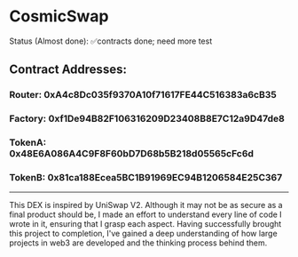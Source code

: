 # CosmicSwap
Status (Almost done): ✅contracts done; need more test

## Contract Addresses:
### Router: 0xA4c8Dc035f9370A10f71617FE44C516383a6cB35
### Factory: 0xf1De94B82F106316209D23408B8E7C12a9D47de8
### TokenA: 0x48E6A086A4C9F8F60bD7D68b5B218d05565cFc6d
### TokenB: 0x81ca188Ecea5BC1B91969EC94B1206584E25C367
---

This DEX is inspired by UniSwap V2.
Although it may not be as secure as a final product should be, I made an effort to understand every line of code I wrote in it, ensuring that I grasp each aspect.
Having successfully brought this project to completion, I've gained a deep understanding of how large projects in web3 are developed and the thinking process behind them.
